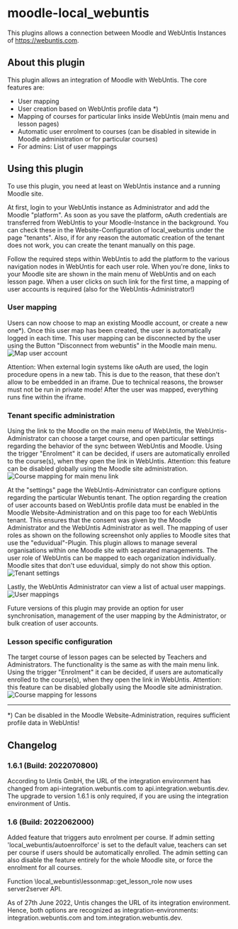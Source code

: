 # moodle-local_webuntis

This plugins allows a connection between Moodle and WebUntis Instances of https://webuntis.com.

## About this plugin
This plugin allows an integration of Moodle with WebUntis. The core features are:
- User mapping
- User creation based on WebUntis profile data *)
- Mapping of courses for particular links inside WebUntis (main menu and lesson pages)
- Automatic user enrolment to courses (can be disabled in sitewide in Moodle administration or for particular courses)
- For admins: List of user mappings

## Using this plugin
To use this plugin, you need at least on WebUntis instance and a running Moodle site.

At first, login to your WebUntis instance as Administrator and add the Moodle "platform". As soon as you save the platform, oAuth credentials are transferred from WebUntis to your Moodle-Instance in the background. You can check these in the Website-Configuration of local_webuntis under the page "tenants". Also, if for any reason the automatic creation of the tenant does not work, you can create the tenant manually on this page.

Follow the required steps within WebUntis to add the platform to the various navigation nodes in WebUntis for each user role. When you're done, links to your Moodle site are shown in the main menu of WebUntis and on each lesson page. When a user clicks on such link for the first time, a mapping of user accounts is required (also for the WebUntis-Administrator!)

### User mapping
Users can now choose to map an existing Moodle account, or create a new one*). Once this user map has been created, the user is automatically logged in each time. This user mapping can be disconnected by the user using the Button "Disconnect from webuntis" in the Moodle main menu.
![Map user account](docs/img/01-map-user.png)

Attention: When external login systems like oAuth are used, the login procedure opens in a new tab. This is due to the reason, that these don't allow to be embedded in an iframe. Due to technical reasons, the browser must not be run in private mode! After the user was mapped, everything runs fine within the iframe.

### Tenant specific administration
Using the link to the Moodle on the main menu of WebUntis, the WebUntis-Administrator can choose a target course, and open particular settings regarding the behavior of the sync between WebUntis and Moodle. Using the trigger "Enrolment" it can be decided, if users are automatically enrolled to the course(s), when they open the link in WebUntis. Attention: this feature can be disabled globally using the Moodle site administration.
![Course mapping for main menu link](docs/img/02a-select-target-mainmenu.png)

At the "settings" page the WebUntis-Administrator can configure options regarding the particular Webuntis tenant. The option regarding the creation of user accounts based on WebUntis profile data must be enabled in the Moodle Website-Administration and on this page too for each WebUntis tenant. This ensures that the consent was given by the Moodle Administrator and the WebUntis Administrator as well. The mapping of user roles as shown on the following screenshot only applies to Moodle sites that use the "eduvidual"-Plugin. This plugin allows to manage several organisations within one Moodle site with separated managements. The user role of WebUntis can be mapped to each organization individually. Moodle sites that don't use eduvidual, simply do not show this option.
![Tenant settings](docs/img/02b-settings.png)

Lastly, the WebUntis Administrator can view a list of actual user mappings.
![User mappings](docs/img/02c-user-mappings.png)

Future versions of this plugin may provide an option for user synchronisation, management of the user mapping by the Administrator, or bulk creation of user accounts.

### Lesson specific configuration

The target course of lesson pages can be selected by Teachers and Administrators. The functionality is the same as with the main menu link.  Using the trigger "Enrolment" it can be decided, if users are automatically enrolled to the course(s), when they open the link in WebUntis. Attention: this feature can be disabled globally using the Moodle site administration.
![Course mapping for lessons](docs/img/03-select-target-lesson.png)

------------------------------------
*) Can be disabled in the Moodle Website-Administration, requires sufficient profile data in WebUntis!

## Changelog
### 1.6.1 (Build: 2022070800)
According to Untis GmbH, the URL of the integration environment has changed from api-integration.webuntis.com to api.integration.webuntis.dev. The upgrade to version 1.6.1 is only required, if you are using the integration environment of Untis.

### 1.6 (Build: 2022062000)

Added feature that triggers auto enrolment per course. If admin setting 'local_webuntis/autoenrolforce' is set to the default value, teachers can set per course if users should be automatically enrolled. The admin setting can also disable the feature entirely for the whole Moodle site, or force the enrolment for all courses.

Function \local_webuntis\lessonmap::get_lesson_role now uses server2server API.

As of 27th June 2022, Untis changes the URL of its integration environment. Hence, both options are recognized as integration-environments: integration.webuntis.com and tom.integration.webuntis.dev.
